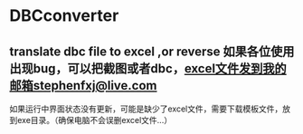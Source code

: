 # DBCconverter
translate dbc file to excel ,or reverse
如果各位使用出现bug，可以把截图或者dbc，excel文件发到我的邮箱stephenfxj@live.com
--------------------------------------------------------------------------------
如果运行中界面状态没有更新，可能是缺少了excel文件，需要下载模板文件，放到exe目录。（确保电脑不会误删excel文件...）
